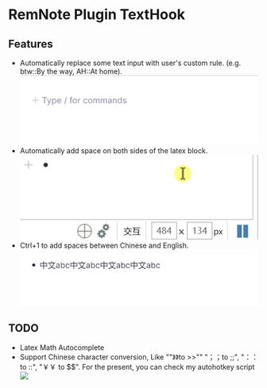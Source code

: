 # RemNote Plugin TextHook

## Features

- Automatically replace some text input with user's custom rule. (e.g. btw::By the way, AH::At home).
    ![](/images/custom.gif)
- Automatically add space on both sides of the latex block.
    ![](/images/latex.gif)
- Ctrl+1 to add spaces between Chinese and English.
    ![](/images/space.gif)


## TODO

- Latex Math Autocomplete
- Support Chinese character conversion, Like ""》》to >>"" "；；to ;;", "：：to ::", "￥￥ to $$". 
  For the present, you can check my autohotkey script![](https://github.com/esrever10/auto-remnote)


